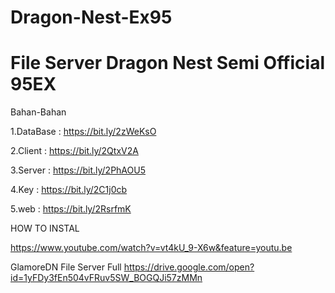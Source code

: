 # Dragon-Nest-Ex95

File Server Dragon Nest Semi Official 95EX
========================
Bahan-Bahan

1.DataBase : https://bit.ly/2zWeKsO

2.Client : https://bit.ly/2QtxV2A

3.Server : https://bit.ly/2PhAOU5

4.Key : https://bit.ly/2C1j0cb

5.web : https://bit.ly/2RsrfmK

HOW TO INSTAL

https://www.youtube.com/watch?v=vt4kU_9-X6w&feature=youtu.be

GlamoreDN File Server Full
https://drive.google.com/open?id=1yFDy3fEn504vFRuv5SW_BOGQJi57zMMn
